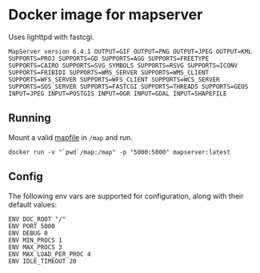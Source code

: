# Docker image for mapserver

Uses lighttpd with fastcgi.

```
MapServer version 6.4.1 OUTPUT=GIF OUTPUT=PNG OUTPUT=JPEG OUTPUT=KML SUPPORTS=PROJ SUPPORTS=GD SUPPORTS=AGG SUPPORTS=FREETYPE SUPPORTS=CAIRO SUPPORTS=SVG_SYMBOLS SUPPORTS=RSVG SUPPORTS=ICONV SUPPORTS=FRIBIDI SUPPORTS=WMS_SERVER SUPPORTS=WMS_CLIENT SUPPORTS=WFS_SERVER SUPPORTS=WFS_CLIENT SUPPORTS=WCS_SERVER SUPPORTS=SOS_SERVER SUPPORTS=FASTCGI SUPPORTS=THREADS SUPPORTS=GEOS INPUT=JPEG INPUT=POSTGIS INPUT=OGR INPUT=GDAL INPUT=SHAPEFILE
```

## Running

Mount a valid [mapfile](http://mapserver.org/mapfile/) in `/map` and run.

```
docker run -v "`pwd`/map:/map" -p "5000:5000" mapserver:latest
```

## Config

The following env vars are supported for configuration, along with their default values:

```
ENV DOC_ROOT "/"
ENV PORT 5000
ENV DEBUG 0
ENV MIN_PROCS 1
ENV MAX_PROCS 3
ENV MAX_LOAD_PER_PROC 4
ENV IDLE_TIMEOUT 20
```
